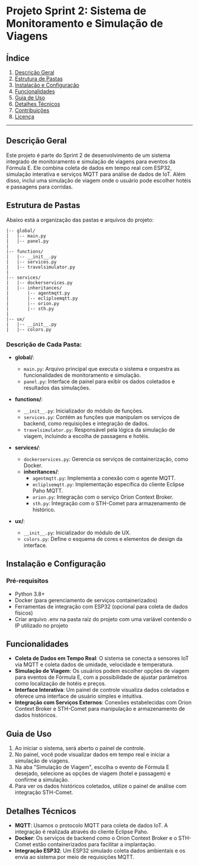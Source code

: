 # Projeto Sprint 2: Sistema de Monitoramento e Simulação de Viagens

## Índice
1. [Descrição Geral](#descrição-geral)
2. [Estrutura de Pastas](#estrutura-de-pastas)
3. [Instalação e Configuração](#instalação-e-configuração)
4. [Funcionalidades](#funcionalidades)
5. [Guia de Uso](#guia-de-uso)
6. [Detalhes Técnicos](#detalhes-técnicos)
7. [Contribuições](#contribuições)
8. [Licença](#licença)

---

## Descrição Geral
Este projeto é parte do Sprint 2 de desenvolvimento de um sistema integrado de monitoramento e simulação de viagens para eventos da Fórmula E. Ele combina coleta de dados em tempo real com ESP32, simulação interativa e serviços MQTT para análise de dados de IoT. Além disso, inclui uma simulação de viagem onde o usuário pode escolher hotéis e passagens para corridas.

## Estrutura de Pastas
Abaixo está a organização das pastas e arquivos do projeto:

```
|-- global/
|   |-- main.py
|   |-- panel.py
|
|-- functions/
|   |-- __init__.py
|   |-- services.py
|   |-- travelsimulator.py
|
|-- services/
|   |-- dockerservices.py
|   |-- inheritances/
|       |-- agentmqtt.py
|       |-- ecliplsemqtt.py
|       |-- orion.py
|       |-- sth.py
|
|-- ux/
|   |-- __init__.py
|   |-- colors.py
```

### Descrição de Cada Pasta:

- **global/**: 
  - `main.py`: Arquivo principal que executa o sistema e orquestra as funcionalidades de monitoramento e simulação.
  - `panel.py`: Interface de painel para exibir os dados coletados e resultados das simulações.

- **functions/**:
  - `__init__.py`: Inicializador do módulo de funções.
  - `services.py`: Contém as funções que manipulam os serviços de backend, como requisições e integração de dados.
  - `travelsimulator.py`: Responsável pela lógica da simulação de viagem, incluindo a escolha de passagens e hotéis.

- **services/**:
  - `dockerservices.py`: Gerencia os serviços de containerização, como Docker.
  - **inheritances/**:
    - `agentmqtt.py`: Implementa a conexão com o agente MQTT.
    - `ecliplsemqtt.py`: Implementação específica do cliente Eclipse Paho MQTT.
    - `orion.py`: Integração com o serviço Orion Context Broker.
    - `sth.py`: Integração com o STH-Comet para armazenamento de histórico.

- **ux/**:
  - `__init__.py`: Inicializador do módulo de UX.
  - `colors.py`: Define o esquema de cores e elementos de design da interface.

## Instalação e Configuração

### Pré-requisitos
- Python 3.8+
- Docker (para gerenciamento de serviços containerizados)
- Ferramentas de integração com ESP32 (opcional para coleta de dados físicos)
- Criar arquivo .env na pasta raíz do projeto com uma variável contendo o IP utilizado no projeto 

## Funcionalidades
- **Coleta de Dados em Tempo Real**: O sistema se conecta a sensores IoT via MQTT e coleta dados de umidade, velocidade e temperatura.
- **Simulação de Viagem**: Os usuários podem escolher opções de viagem para eventos de Fórmula E, com a possibilidade de ajustar parâmetros como localização de hotéis e preços.
- **Interface Interativa**: Um painel de controle visualiza dados coletados e oferece uma interface de usuário simples e intuitiva.
- **Integração com Serviços Externos**: Conexões estabelecidas com Orion Context Broker e STH-Comet para manipulação e armazenamento de dados históricos.

## Guia de Uso
1. Ao iniciar o sistema, será aberto o painel de controle.
2. No painel, você pode visualizar dados em tempo real e iniciar a simulação de viagens.
3. Na aba "Simulação de Viagem", escolha o evento de Fórmula E desejado, selecione as opções de viagem (hotel e passagem) e confirme a simulação.
4. Para ver os dados históricos coletados, utilize o painel de análise com integração STH-Comet.

## Detalhes Técnicos
- **MQTT**: Usamos o protocolo MQTT para coleta de dados IoT. A integração é realizada através do cliente Eclipse Paho.
- **Docker**: Os serviços de backend como o Orion Context Broker e o STH-Comet estão containerizados para facilitar a implantação.
- **Integração ESP32**: Um ESP32 simulado coleta dados ambientais e os envia ao sistema por meio de requisições MQTT.
